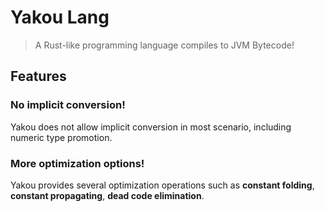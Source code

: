 # Yakou Lang
> A Rust-like programming language compiles to JVM Bytecode!
 
## Features
### No implicit conversion!
Yakou does not allow implicit conversion in most scenario, 
including numeric type promotion.
### More optimization options!
Yakou provides several optimization operations such as **constant folding**,
**constant propagating**, **dead code elimination**.